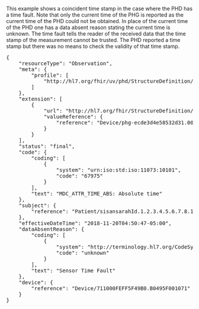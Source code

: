 This example shows a coincident time stamp in the case where the PHD has a time fault. Note that only the current time of the PHG is reported as the current time of the PHD could not be obtained. In place of the current time of the PHD one has a data absent reason stating the current time is unknown. The time fault tells the reader of the received data that the time stamp of the measurement cannot be trusted. The PHD reported a time stamp but there was no means to check the validity of that time stamp.

<pre>
{
	"resourceType": "Observation",
	"meta": {
		"profile": [
			"http://hl7.org/fhir/uv/phd/StructureDefinition/PhdCoincidentTimeStampObservation"
		]
	},
	"extension": [
		{
			"url": "http://hl7.org/fhir/StructureDefinition/observation-gatewayDevice",
			"valueReference": {
				"reference": "Device/phg-ecde3d4e58532d31.000000000000"  // Resource is already on the server
			}
		}
	],
	"status": "final",
	"code": {
		"coding": [
			{
				"system": "urn:iso:std:iso:11073:10101",
				"code": "67975"
			}
		],
		"text": "MDC_ATTR_TIME_ABS: Absolute time"
	},
	"subject": {
		"reference": "Patient/sisansarahId.1.2.3.4.5.6.7.8.10"  // Resource is already on the server
	},
	"effectiveDateTime": "2018-11-20T04:50:47-05:00",
	"dataAbsentReason": {
		"coding": [
			{
				"system": "http://terminology.hl7.org/CodeSystem/data-absent-reason",
				"code": "unknown"
			}
		],
		"text": "Sensor Time Fault"
	},
	"device": {
		"reference": "Device/711000FEFF5F49B0.B0495F001071" // Resource is already on the server
	}
}
</pre>
